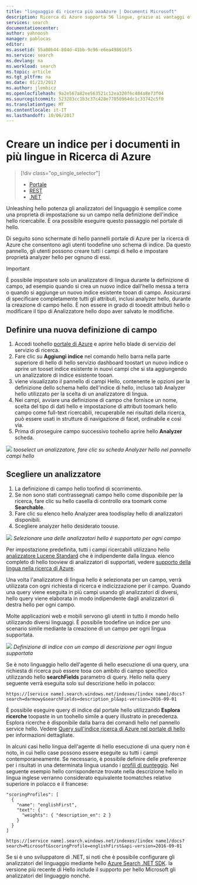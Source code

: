 ```yaml
---
title: "linguaggio di ricerca più aaaAzure | Documenti Microsoft"
description: Ricerca di Azure supporta 56 lingue, grazie ai vantaggi offerti dagli analizzatori delle lingue della tecnologia Lucene e di elaborazione del linguaggio naturale di Microsoft.
services: search
documentationcenter: 
author: yahnoosh
manager: pablocas
editor: 
ms.assetid: 55a00b44-804d-41bb-9c96-e6ea498616f5
ms.service: search
ms.devlang: na
ms.workload: search
ms.topic: article
ms.tgt_pltfrm: na
ms.date: 01/23/2017
ms.author: jlembicz
ms.openlocfilehash: 9a2e567a82ee563521c12ea320f6c484a8e73f04
ms.sourcegitcommit: 523283cc1b3c37c428e77850964dc1c33742c5f0
ms.translationtype: MT
ms.contentlocale: it-IT
ms.lasthandoff: 10/06/2017
---
```

# <a name="create-an-index-for-documents-in-multiple-languages-in-azure-search"></a>Creare un indice per i documenti in più lingue in Ricerca di Azure
> [!div class="op_single_selector"]
>
> * [Portale](search-language-support.md)
> * [REST](https://msdn.microsoft.com/library/azure/dn879793.aspx)
> * [.NET](https://msdn.microsoft.com/library/azure/microsoft.azure.search.models.analyzername.aspx)
>
>

Unleashing hello potenza gli analizzatori del linguaggio è semplice come una proprietà di impostazione su un campo nella definizione dell'indice hello ricercabile. È ora possibile eseguire questo passaggio nel portale di hello.

Di seguito sono schermate di hello pannelli portale di Azure per la ricerca di Azure che consentono agli utenti toodefine uno schema di indice. Da questo pannello, gli utenti possono creare tutti i campi di hello e impostare proprietà analyzer hello per ognuno di essi.

> [!IMPORTANT]
> È possibile impostare solo un analizzatore di lingua durante la definizione di campo, ad esempio quando si crea un nuovo indice dall'hello messa a terra o quando si aggiunge un nuovo indice esistente tooan di campo. Assicurarsi di specificare completamente tutti gli attributi, inclusi analyzer hello, durante la creazione di campo hello. È non essere in grado di tooedit attributi hello o modificare il tipo di Analizzatore hello dopo aver salvato le modifiche.
>
>

## <a name="define-a-new-field-definition"></a>Definire una nuova definizione di campo
1. Accedi toohello [portale di Azure](https://portal.azure.com) e aprire hello blade di servizio del servizio di ricerca.
2. Fare clic su **Aggiungi indice** nel comando hello barra nella parte superiore di hello di hello servizio dashboard toostart un nuovo indice o aprire un tooset indice esistente in nuovi campi che si sta aggiungendo un analizzatore di indice esistente tooan.
3. viene visualizzato il pannello di campi Hello, contenente le opzioni per la definizione dello schema hello dell'indice di hello, incluso tab Analyzer hello utilizzato per la scelta di un analizzatore di lingua.
4. Nei campi, avviare una definizione di campo che fornisce un nome, scelta del tipo di dati hello e impostazione di attributi toomark hello campo come full-text ricercabili, recuperabile nei risultati della ricerca, può essere usati in strutture di navigazione di facet, ordinabile e così via.
5. Prima di proseguire campo successivo toohello aprire hello **Analyzer** scheda.

![][1]
*tooselect un analizzatore, fare clic su scheda Analyzer hello nel pannello campi hello*

## <a name="choose-an-analyzer"></a>Scegliere un analizzatore
1. La definizione di campo hello toofind di scorrimento.
2. Se non sono stati contrassegnati campo hello come disponibile per la ricerca, fare clic su hello casella di controllo ora toomark come **Searchable**.
3. Fare clic su elenco hello Analyzer area toodisplay hello di analizzatori disponibili.
4. Scegliere analyzer hello desiderato toouse.

![][2]
*Selezionare una delle analizzatori hello è supportato per ogni campo*

Per impostazione predefinita, tutti i campi ricercabili utilizzano hello [analizzatore Lucene Standard](http://lucene.apache.org/core/4_10_0/analyzers-common/org/apache/lucene/analysis/standard/StandardAnalyzer.html) che è indipendente dalla lingua. elenco completo di hello tooview di analizzatori di supportati, vedere [supporto della lingua nella ricerca di Azure](https://msdn.microsoft.com/library/azure/dn879793.aspx).

Una volta l'analizzatore di lingua hello è selezionata per un campo, verrà utilizzata con ogni richiesta di ricerca e indicizzazione per il campo. Quando una query viene eseguita in più campi usando gli analizzatori di diversi, hello query viene elaborata in modo indipendente dagli analizzatori di destra hello per ogni campo.

Molte applicazioni web e mobili servono gli utenti in tutto il mondo hello utilizzando diversi linguaggi. È possibile toodefine un indice per uno scenario simile mediante la creazione di un campo per ogni lingua supportata.

![][3]
*Definizione di indice con un campo di descrizione per ogni lingua supportata*

Se è noto linguaggio hello dell'agente di hello esecuzione di una query, una richiesta di ricerca può essere tooa con ambito di campo specifico utilizzando hello **searchFields** parametro di query. Hello nella query seguente verrà eseguita solo sul descrizione hello in polacco:

`https://[service name].search.windows.net/indexes/[index name]/docs?search=darmowy&searchFields=description_pl&api-version=2016-09-01`

È possibile eseguire query di indice dal portale hello utilizzando **Esplora ricerche** toopaste in un toohello simile a query illustrato in precedenza. Esplora ricerche è disponibile dalla barra dei comandi hello nel pannello service hello. Vedere [Query sull'indice ricerca di Azure nel portale di hello](search-explorer.md) per informazioni dettagliate.

In alcuni casi hello lingua dell'agente di hello esecuzione di una query non è noto, in cui hello case possono essere eseguite su tutti i campi contemporaneamente. Se necessario, è possibile definire delle preferenze per i risultati in una determinata lingua usando i [profili di punteggio](https://msdn.microsoft.com/library/azure/dn798928.aspx). Nel seguente esempio hello corrispondenze trovate nella descrizione hello in lingua inglese verranno considerato equivalente toomatches relativo superiore in polacco e il francese:

    "scoringProfiles": [
      {
        "name": "englishFirst",
        "text": {
          "weights": { "description_en": 2 }
        }
      }
    ]

`https://[service name].search.windows.net/indexes/[index name]/docs?search=Microsoft&scoringProfile=englishFirst&api-version=2016-09-01`

Se si è uno sviluppatore di .NET, si noti che è possibile configurare gli analizzatori del linguaggio mediante hello [Azure Search .NET SDK](http://www.nuget.org/packages/Microsoft.Azure.Search). la versione più recente di Hello include il supporto per hello Microsoft gli analizzatori del linguaggio nonché.

<!-- Image References -->
[1]: ./media/search-language-support/AnalyzerTab.png
[2]: ./media/search-language-support/SelectAnalyzer.png
[3]: ./media/search-language-support/IndexDefinition.png
